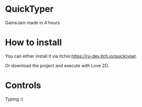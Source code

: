 # QuickTyper
 
GameJam made in 4 hours 

# How to install

You can either install it via itchio:https://ru-dev.itch.io/quicktyper.

Or download the project and execute with Love 2D.

# Controls

Typing :)
